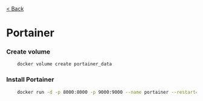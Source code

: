 [< Back](./../README.md)

# Portainer

### Create volume
```bash
	docker volume create portainer_data
```

### Install Portainer
```bash
	docker run -d -p 8000:8000 -p 9000:9000 --name portainer --restart=always -v /var/run/docker.sock:/var/run/docker.sock -v portainer_data:/data portainer/portainer
```
